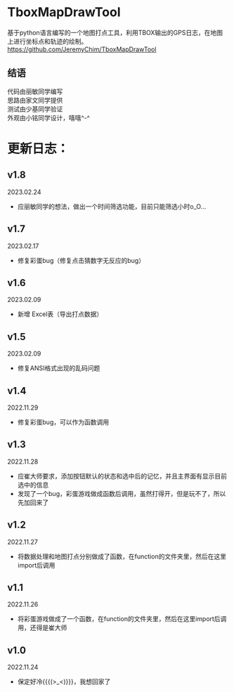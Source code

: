 # TboxMapDrawTool
基于python语言编写的一个地图打点工具，利用TBOX输出的GPS日志，在地图上进行坐标点和轨迹的绘制。
https://github.com/JeremyChim/TboxMapDrawTool

## 结语
代码由丽敏同学编写  
思路由家文同学提供  
测试由少基同学验证  
外观由小铭同学设计，嘻嘻^-^  

# 更新日志：

## v1.8
2023.02.24
 - 应丽敏同学的想法，做出一个时间筛选功能，目前只能筛选小时o_O...

## v1.7
2023.02.17
 - 修复彩蛋bug（修复点击猜数字无反应的bug）

## v1.6
2023.02.09
 - 新增 Excel表（导出打点数据）

## v1.5
2023.02.09
 - 修复ANSI格式出现的乱码问题

## v1.4
2022.11.29
 - 修复彩蛋bug，可以作为函数调用

## v1.3
2022.11.28
 - 应崔大师要求，添加按钮默认的状态和选中后的记忆，并且主界面有显示目前选中的信息
 - 发现了一个bug，彩蛋游戏做成函数后调用，虽然打得开，但是玩不了，所以先加回来了

## v1.2
2022.11.27
 - 将数据处理和地图打点分别做成了函数，在function的文件夹里，然后在这里import后调用

## v1.1
2022.11.26
 - 将彩蛋游戏做成了一个函数，在function的文件夹里，然后在这里import后调用，还得是崔大师

## v1.0
2022.11.24
 - 保定好冷{{{(>_<)}}}，我想回家了

